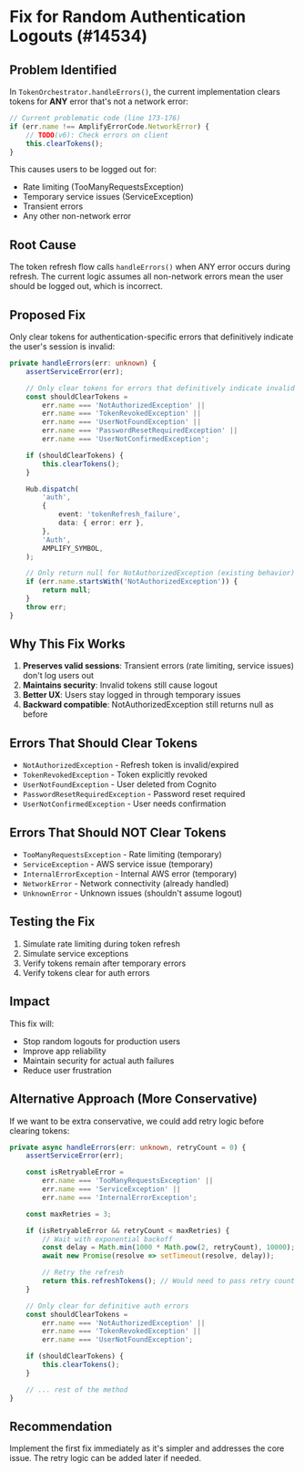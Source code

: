 # Fix for Random Authentication Logouts (#14534)

## Problem Identified

In `TokenOrchestrator.handleErrors()`, the current implementation clears tokens for **ANY** error that's not a network error:

```typescript
// Current problematic code (line 173-176)
if (err.name !== AmplifyErrorCode.NetworkError) {
    // TODO(v6): Check errors on client
    this.clearTokens();
}
```

This causes users to be logged out for:
- Rate limiting (TooManyRequestsException)
- Temporary service issues (ServiceException)
- Transient errors
- Any other non-network error

## Root Cause

The token refresh flow calls `handleErrors()` when ANY error occurs during refresh. The current logic assumes all non-network errors mean the user should be logged out, which is incorrect.

## Proposed Fix

Only clear tokens for authentication-specific errors that definitively indicate the user's session is invalid:

```typescript
private handleErrors(err: unknown) {
    assertServiceError(err);

    // Only clear tokens for errors that definitively indicate invalid authentication
    const shouldClearTokens =
        err.name === 'NotAuthorizedException' ||
        err.name === 'TokenRevokedException' ||
        err.name === 'UserNotFoundException' ||
        err.name === 'PasswordResetRequiredException' ||
        err.name === 'UserNotConfirmedException';

    if (shouldClearTokens) {
        this.clearTokens();
    }

    Hub.dispatch(
        'auth',
        {
            event: 'tokenRefresh_failure',
            data: { error: err },
        },
        'Auth',
        AMPLIFY_SYMBOL,
    );

    // Only return null for NotAuthorizedException (existing behavior)
    if (err.name.startsWith('NotAuthorizedException')) {
        return null;
    }
    throw err;
}
```

## Why This Fix Works

1. **Preserves valid sessions**: Transient errors (rate limiting, service issues) don't log users out
2. **Maintains security**: Invalid tokens still cause logout
3. **Better UX**: Users stay logged in through temporary issues
4. **Backward compatible**: NotAuthorizedException still returns null as before

## Errors That Should Clear Tokens

- `NotAuthorizedException` - Refresh token is invalid/expired
- `TokenRevokedException` - Token explicitly revoked
- `UserNotFoundException` - User deleted from Cognito
- `PasswordResetRequiredException` - Password reset required
- `UserNotConfirmedException` - User needs confirmation

## Errors That Should NOT Clear Tokens

- `TooManyRequestsException` - Rate limiting (temporary)
- `ServiceException` - AWS service issue (temporary)
- `InternalErrorException` - Internal AWS error (temporary)
- `NetworkError` - Network connectivity (already handled)
- `UnknownError` - Unknown issues (shouldn't assume logout)

## Testing the Fix

1. Simulate rate limiting during token refresh
2. Simulate service exceptions
3. Verify tokens remain after temporary errors
4. Verify tokens clear for auth errors

## Impact

This fix will:
- Stop random logouts for production users
- Improve app reliability
- Maintain security for actual auth failures
- Reduce user frustration

## Alternative Approach (More Conservative)

If we want to be extra conservative, we could add retry logic before clearing tokens:

```typescript
private async handleErrors(err: unknown, retryCount = 0) {
    assertServiceError(err);

    const isRetryableError =
        err.name === 'TooManyRequestsException' ||
        err.name === 'ServiceException' ||
        err.name === 'InternalErrorException';

    const maxRetries = 3;

    if (isRetryableError && retryCount < maxRetries) {
        // Wait with exponential backoff
        const delay = Math.min(1000 * Math.pow(2, retryCount), 10000);
        await new Promise(resolve => setTimeout(resolve, delay));

        // Retry the refresh
        return this.refreshTokens(); // Would need to pass retry count
    }

    // Only clear for definitive auth errors
    const shouldClearTokens =
        err.name === 'NotAuthorizedException' ||
        err.name === 'TokenRevokedException' ||
        err.name === 'UserNotFoundException';

    if (shouldClearTokens) {
        this.clearTokens();
    }

    // ... rest of the method
}
```

## Recommendation

Implement the first fix immediately as it's simpler and addresses the core issue. The retry logic can be added later if needed.